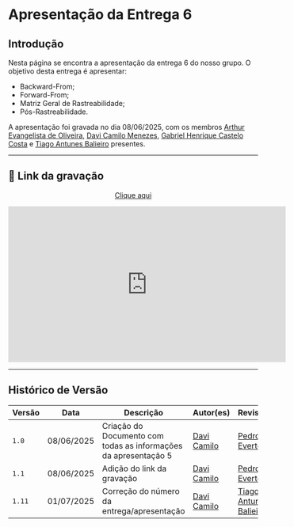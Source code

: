 # Apresentação da Entrega 6

## Introdução
Nesta página se encontra a apresentação da entrega 6 do nosso grupo. O objetivo desta entrega é apresentar:

- Backward-From;
- Forward-From;
- Matriz Geral de Rastreabilidade;
- Pós-Rastreabilidade.

A apresentação foi gravada no dia 08/06/2025, com os membros [Arthur Evangelista de Oliveira](https://github.com/arthurevg), [Davi Camilo Menezes](https://github.com/Davicamilo23), [Gabriel Henrique Castelo Costa](https://github.com/GabrielCastelo-31) e [Tiago Antunes Balieiro](https://github.com/tiagobalieiro) presentes.

---

## 🎥 Link da gravação

<p style="text-align: center"><a href="https://www.youtube.com/watch?v=HRTsyXhHfHE" target="blanket">Clique aqui</a></p>

<p style="text-align: center">
  <iframe width="560" height="315"
          src="https://www.youtube.com/embed/HRTsyXhHfHE"
          title="YouTube video player"
          frameborder="0"
          allow="accelerometer; autoplay; clipboard-write; encrypted-media; gyroscope; picture-in-picture; web-share"
          allowfullscreen>
  </iframe>
</p>

---

## Histórico de Versão

| Versão | Data          | Descrição                          | Autor(es)     |  Revisor(es)  |
| ------ | ------------- | ---------------------------------- | ------------- | ------------- |
| `1.0`  |  08/06/2025   |  Criação do Documento com todas as informações da apresentação 5 | [Davi Camilo](https://github.com/Davicamilo23) | [Pedro Everton](https://github.com/pedroeverton217) |
| `1.1`  |  08/06/2025   |  Adição do link da gravação | [Davi Camilo](https://github.com/Davicamilo23) | [Pedro Everton](https://github.com/pedroeverton217) |
| `1.11` |  01/07/2025 | Correção do número da entrega/apresentação | [Davi Camilo](https://github.com/Davicamilo23) | [Tiago Antunes Balieiro](https://github.com/tiagobalieiro) |
